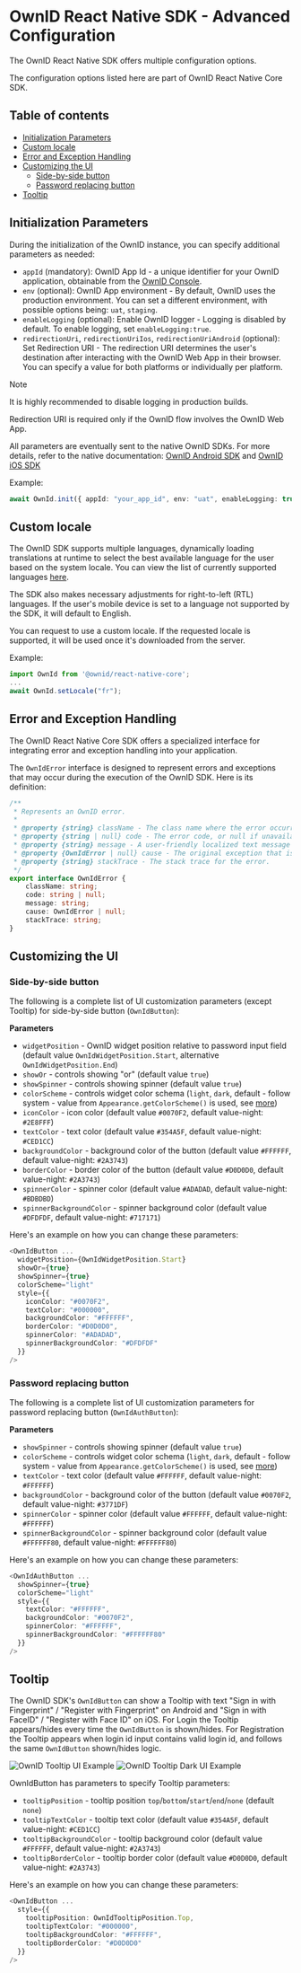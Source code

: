 # OwnID React Native  SDK - Advanced Configuration

The OwnID React Native SDK offers multiple configuration options.

The configuration options listed here are part of OwnID React Native Core SDK.

## Table of contents

* [Initialization Parameters](#initialization-parameters)
* [Custom locale](#custom-locale)
* [Error and Exception Handling](#error-and-exception-handling)
* [Customizing the UI](#customizing-the-ui)
   + [Side-by-side button](#side-by-side-button)
   + [Password replacing button](#password-replacing-button)
* [Tooltip](#tooltip)

## Initialization Parameters

During the initialization of the OwnID instance, you can specify additional parameters as needed:

- `appId` (mandatory): OwnID App Id - a unique identifier for your OwnID application, obtainable from the [OwnID Console](https://console.ownid.com).
- `env` (optional): OwnID App environment - By default, OwnID uses the production environment. You can set a different environment, with possible options being: `uat`, `staging`.
- `enableLogging` (optional): Enable OwnID logger - Logging is disabled by default. To enable logging, set `enableLogging:true`.
- `redirectionUri`, `redirectionUriIos`, `redirectionUriAndroid` (optional): Set Redirection URI - The redirection URI determines the user's destination after interacting with the OwnID Web App in their browser. You can specify a value for both platforms or individually per platform.

> [!NOTE]
> It is highly recommended to disable logging in production builds.
>
> Redirection URI is required only if the OwnID flow involves the OwnID Web App.

All parameters are eventually sent to the native OwnID SDKs. For more details, refer to the native documentation: [OwnID Android SDK](https://github.com/OwnID/ownid-android-sdk) and [OwnID iOS SDK](https://github.com/OwnID/ownid-ios-sdk)

Example:

```ts
await OwnId.init({ appId: "your_app_id", env: "uat", enableLogging: true, redirectUrl: "com.ownid.demo.react://ownid" }, ...)
```

## Custom locale

The OwnID SDK supports multiple languages, dynamically loading translations at runtime to select the best available language for the user based on the system locale. You can view the list of currently supported languages [here](https://i18n.prod.ownid.com/langs.json).

The SDK also makes necessary adjustments for right-to-left (RTL) languages. If the user's mobile device is set to a language not supported by the SDK, it will default to English.

You can request to use a custom locale. If the requested locale is supported, it will be used once it's downloaded from the server.

Example:
```ts
import OwnId from '@ownid/react-native-core';
...
await OwnId.setLocale("fr");
```

## Error and Exception Handling

The OwnID React Native Core SDK offers a specialized interface for integrating error and exception handling into your application. 

The `OwnIdError` interface is designed to represent errors and exceptions that may occur during the execution of the OwnID SDK. Here is its definition:

```ts
/**
 * Represents an OwnID error.
 * 
 * @property {string} className - The class name where the error occurred.
 * @property {string | null} code - The error code, or null if unavailable.
 * @property {string} message - A user-friendly localized text message describing the error if `code` is present, otherwise the error message.
 * @property {OwnIdError | null} cause - The original exception that is wrapped in, or null if none.
 * @property {string} stackTrace - The stack trace for the error.
 */
export interface OwnIdError {
    className: string;
    code: string | null;
    message: string;
    cause: OwnIdError | null;
    stackTrace: string;
}
```

## Customizing the UI

### Side-by-side button

The following is a complete list of UI customization parameters (except Tooltip) for side-by-side button (`OwnIdButton`):

**Parameters**

* `widgetPosition` - OwnID widget position relative to password input field (default value `OwnIdWidgetPosition.Start`, alternative `OwnIdWidgetPosition.End`)
* `showOr` - controls showing "or" (default value `true`)
* `showSpinner` - controls showing spinner (default value `true`)
* `colorScheme` - controls widget color schema (`light`, `dark`, default - follow system - value from `Appearance.getColorScheme()` is used, see [more](https://reactnative.dev/docs/appearance))
* `iconColor` - icon color (default value `#0070F2`, default value-night: `#2E8FFF`)
* `textColor` - text color (default value `#354A5F`, default value-night: `#CED1CC`)
* `backgroundColor` - background color of the button (default value `#FFFFFF`, default value-night: `#2A3743`)
* `borderColor` - border color of the button (default value `#D0D0D0`, default value-night: `#2A3743`)
* `spinnerColor` - spinner color (default value `#ADADAD`, default value-night: `#BDBDBD`)
* `spinnerBackgroundColor` - spinner background color (default value `#DFDFDF`, default value-night: `#717171`)

Here's an example on how you can change these parameters:

```ts
<OwnIdButton ... 
  widgetPosition={OwnIdWidgetPosition.Start} 
  showOr={true} 
  showSpinner={true} 
  colorScheme="light" 
  style={{ 
    iconColor: "#0070F2", 
    textColor: "#000000", 
    backgroundColor: "#FFFFFF",
    borderColor: "#D0D0D0", 
    spinnerColor: "#ADADAD",  
    spinnerBackgroundColor: "#DFDFDF"
  }}
/>
```

### Password replacing button

The following is a complete list of UI customization parameters for password replacing button (`OwnIdAuthButton`):

**Parameters**

* `showSpinner` - controls showing spinner (default value `true`)
* `colorScheme` - controls widget color schema (`light`, `dark`, default - follow system - value from `Appearance.getColorScheme()` is used, see [more](https://reactnative.dev/docs/appearance))
* `textColor` - text color (default value `#FFFFFF`, default value-night: `#FFFFFF`)
* `backgroundColor` - background color of the button (default value `#0070F2`, default value-night: `#3771DF`)
* `spinnerColor` - spinner color (default value `#FFFFFF`, default value-night: `#FFFFFF`)
* `spinnerBackgroundColor` - spinner background color (default value `#FFFFFF80`, default value-night: `#FFFFFF80`)

Here's an example on how you can change these parameters:

```ts
<OwnIdAuthButton ... 
  showSpinner={true} 
  colorScheme="light" 
  style={{ 
    textColor: "#FFFFFF", 
    backgroundColor: "#0070F2", 
    spinnerColor: "#FFFFFF", 
    spinnerBackgroundColor: "#FFFFFF80"
  }}
/>
```

## Tooltip

The OwnID SDK's `OwnIdButton` can show a Tooltip with text "Sign in with Fingerprint" / "Register with Fingerprint" on Android and "Sign in with FaceID" / "Register with Face ID" on iOS. For Login the Tooltip appears/hides every time the `OwnIdButton` is shown/hides. For Registration the Tooltip appears when login id input contains valid login id, and follows the same `OwnIdButton` shown/hides logic.

![OwnID Tooltip UI Example](tooltip_example.png) ![OwnID Tooltip Dark UI Example](tooltip_example_dark.png)

OwnIdButton has parameters to specify Tooltip parameters:
* `tooltipPosition` - tooltip position `top`/`bottom`/`start`/`end`/`none` (default `none`)
* `tooltipTextColor` - tooltip text color (default value `#354A5F`, default value-night: `#CED1CC`)
* `tooltipBackgroundColor` - tooltip background color (default value `#FFFFFF`, default value-night: `#2A3743`)
* `tooltipBorderColor` - tooltip border color (default value `#D0D0D0`, default value-night: `#2A3743`) 

Here's an example on how you can change these parameters:

```ts
<OwnIdButton ... 
  style={{
    tooltipPosition: OwnIdTooltipPosition.Top, 
    tooltipTextColor: "#000000", 
    tooltipBackgroundColor: "#FFFFFF", 
    tooltipBorderColor: "#D0D0D0"
  }}
/>
```